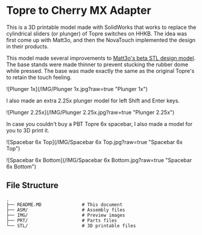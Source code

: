 # Topre to Cherry MX Adapter

This is a 3D printable model made with SolidWorks that works to replace the cylindrical sliders (or plunger) of Topre switches on HHKB. The idea was first come up with Matt3o, and then the NovaTouch implemented the design in their products.

This model made several improvements to [Matt3o's beta STL design model][1]. The base stands were made thinner to prevent stucking the rubber dome while pressed. The base was made exactly the same as the original Topre's to retain the touch feeling.

![Plunger 1x](/IMG/Plunger 1x.jpg?raw=true "Plunger 1x")

I also made an extra 2.25x plunger model for left Shift and Enter keys.

![Plunger 2.25x](/IMG/Plunger 2.25x.jpg?raw=true "Plunger 2.25x")

In case you couldn't buy a PBT Topre 6x spacebar, I also made a model
for you to 3D print it.

![Spacebar 6x Top](/IMG/Spacebar 6x Top.jpg?raw=true "Spacebar 6x Top")

![Spacebar 6x Bottom](/IMG/Spacebar 6x Bottom.jpg?raw=true "Spacebar 6x Bottom")

## File Structure

    .
    ├── README.MD               # This document
    ├── ASM/                    # Assembly files
    ├── IMG/                    # Preview images
    ├── PRT/                    # Parts files
    └── STL/                    # 3D printable files

[1]: http://matt3o.com/topre-to-cherry-mx-adapter/
